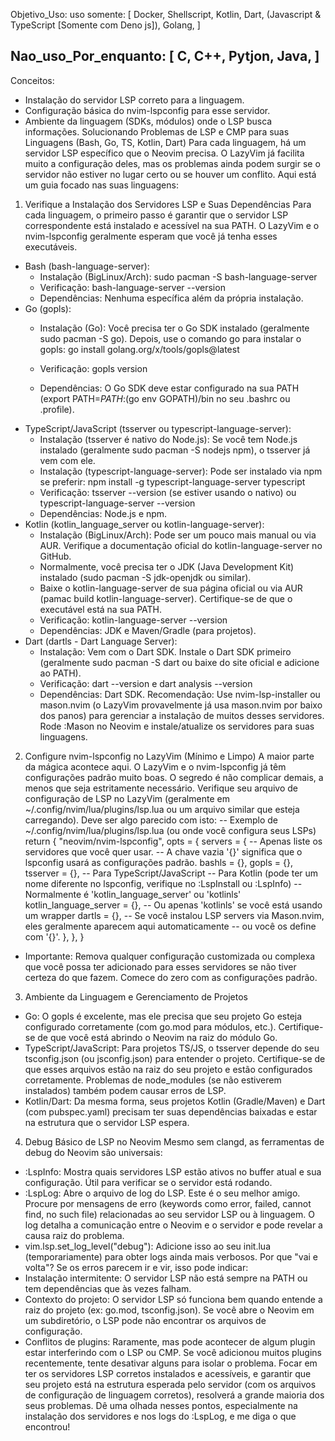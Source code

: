Objetivo_Uso: uso somente: [ Docker, Shellscript, Kotlin, Dart, (Javascript & TypeScript [Somente com Deno js]), Golang, ]

Nao_uso_Por_enquanto: [ C, C++, Pytjon, Java, ]
---
Conceitos:
 * Instalação do servidor LSP correto para a linguagem.
 * Configuração básica do nvim-lspconfig para esse servidor.
 * Ambiente da linguagem (SDKs, módulos) onde o LSP busca informações.
Solucionando Problemas de LSP e CMP para suas Linguagens (Bash, Go, TS, Kotlin, Dart)
Para cada linguagem, há um servidor LSP específico que o Neovim precisa. O LazyVim já facilita muito a configuração deles, mas os problemas ainda podem surgir se o servidor não estiver no lugar certo ou se houver um conflito.
Aqui está um guia focado nas suas linguagens:
1. Verifique a Instalação dos Servidores LSP e Suas Dependências
Para cada linguagem, o primeiro passo é garantir que o servidor LSP correspondente está instalado e acessível na sua PATH. O LazyVim e o nvim-lspconfig geralmente esperam que você já tenha esses executáveis.
 * Bash (bash-language-server):
   * Instalação (BigLinux/Arch): sudo pacman -S bash-language-server
   * Verificação: bash-language-server --version
   * Dependências: Nenhuma específica além da própria instalação.
 * Go (gopls):
   * Instalação (Go): Você precisa ter o Go SDK instalado (geralmente sudo pacman -S go). Depois, use o comando go para instalar o gopls:
     go install golang.org/x/tools/gopls@latest

   * Verificação: gopls version
   * Dependências: O Go SDK deve estar configurado na sua PATH (export PATH=$PATH:$(go env GOPATH)/bin no seu .bashrc ou .profile).
 * TypeScript/JavaScript (tsserver ou typescript-language-server):
   * Instalação (tsserver é nativo do Node.js): Se você tem Node.js instalado (geralmente sudo pacman -S nodejs npm), o tsserver já vem com ele.
   * Instalação (typescript-language-server): Pode ser instalado via npm se preferir: npm install -g typescript-language-server typescript
   * Verificação: tsserver --version (se estiver usando o nativo) ou typescript-language-server --version
   * Dependências: Node.js e npm.
 * Kotlin (kotlin_language_server ou kotlin-language-server):
   * Instalação (BigLinux/Arch): Pode ser um pouco mais manual ou via AUR. Verifique a documentação oficial do kotlin-language-server no GitHub.
   * Normalmente, você precisa ter o JDK (Java Development Kit) instalado (sudo pacman -S jdk-openjdk ou similar).
   * Baixe o kotlin-language-server de sua página oficial ou via AUR (pamac build kotlin-language-server). Certifique-se de que o executável está na sua PATH.
   * Verificação: kotlin-language-server --version
   * Dependências: JDK e Maven/Gradle (para projetos).
 * Dart (dartls - Dart Language Server):
   * Instalação: Vem com o Dart SDK. Instale o Dart SDK primeiro (geralmente sudo pacman -S dart ou baixe do site oficial e adicione ao PATH).
   * Verificação: dart --version e dart analysis --version
   * Dependências: Dart SDK.
Recomendação: Use nvim-lsp-installer ou mason.nvim (o LazyVim provavelmente já usa mason.nvim por baixo dos panos) para gerenciar a instalação de muitos desses servidores. Rode :Mason no Neovim e instale/atualize os servidores para suas linguagens.
2. Configure nvim-lspconfig no LazyVim (Mínimo e Limpo)
A maior parte da mágica acontece aqui. O LazyVim e o nvim-lspconfig já têm configurações padrão muito boas. O segredo é não complicar demais, a menos que seja estritamente necessário.
Verifique seu arquivo de configuração de LSP no LazyVim (geralmente em ~/.config/nvim/lua/plugins/lsp.lua ou um arquivo similar que esteja carregando). Deve ser algo parecido com isto:
-- Exemplo de ~/.config/nvim/lua/plugins/lsp.lua (ou onde você configura seus LSPs)
return {
  "neovim/nvim-lspconfig",
  opts = {
    servers = {
      -- Apenas liste os servidores que você quer usar.
      -- A chave vazia '{}' significa que o lspconfig usará as configurações padrão.
      bashls = {},
      gopls = {},
      tsserver = {}, -- Para TypeScript/JavaScript
      -- Para Kotlin (pode ter um nome diferente no lspconfig, verifique no :LspInstall ou :LspInfo)
      -- Normalmente é 'kotlin_language_server' ou 'kotlinls'
      kotlin_language_server = {}, -- Ou apenas 'kotlinls' se você está usando um wrapper
      dartls = {},
      -- Se você instalou LSP servers via Mason.nvim, eles geralmente aparecem aqui automaticamente
      -- ou você os define com '{}'.
    },
  },
}

 * Importante: Remova qualquer configuração customizada ou complexa que você possa ter adicionado para esses servidores se não tiver certeza do que fazem. Comece do zero com as configurações padrão.
3. Ambiente da Linguagem e Gerenciamento de Projetos
 * Go: O gopls é excelente, mas ele precisa que seu projeto Go esteja configurado corretamente (com go.mod para módulos, etc.). Certifique-se de que você está abrindo o Neovim na raiz do módulo Go.
 * TypeScript/JavaScript: Para projetos TS/JS, o tsserver depende do seu tsconfig.json (ou jsconfig.json) para entender o projeto. Certifique-se de que esses arquivos estão na raiz do seu projeto e estão configurados corretamente. Problemas de node_modules (se não estiverem instalados) também podem causar erros de LSP.
 * Kotlin/Dart: Da mesma forma, seus projetos Kotlin (Gradle/Maven) e Dart (com pubspec.yaml) precisam ter suas dependências baixadas e estar na estrutura que o servidor LSP espera.
4. Debug Básico de LSP no Neovim
Mesmo sem clangd, as ferramentas de debug do Neovim são universais:
 * :LspInfo: Mostra quais servidores LSP estão ativos no buffer atual e sua configuração. Útil para verificar se o servidor está rodando.
 * :LspLog: Abre o arquivo de log do LSP. Este é o seu melhor amigo. Procure por mensagens de erro (keywords como error, failed, cannot find, no such file) relacionadas ao seu servidor LSP ou à linguagem. O log detalha a comunicação entre o Neovim e o servidor e pode revelar a causa raiz do problema.
 * vim.lsp.set_log_level("debug"): Adicione isso ao seu init.lua (temporariamente) para obter logs ainda mais verbosos.
Por que "vai e volta"?
Se os erros parecem ir e vir, isso pode indicar:
 * Instalação intermitente: O servidor LSP não está sempre na PATH ou tem dependências que às vezes falham.
 * Contexto do projeto: O servidor LSP só funciona bem quando entende a raiz do projeto (ex: go.mod, tsconfig.json). Se você abre o Neovim em um subdiretório, o LSP pode não encontrar os arquivos de configuração.
 * Conflitos de plugins: Raramente, mas pode acontecer de algum plugin estar interferindo com o LSP ou CMP. Se você adicionou muitos plugins recentemente, tente desativar alguns para isolar o problema.
Focar em ter os servidores LSP corretos instalados e acessíveis, e garantir que seu projeto está na estrutura esperada pelo servidor (com os arquivos de configuração de linguagem corretos), resolverá a grande maioria dos seus problemas.
Dê uma olhada nesses pontos, especialmente na instalação dos servidores e nos logs do :LspLog, e me diga o que encontrou!
